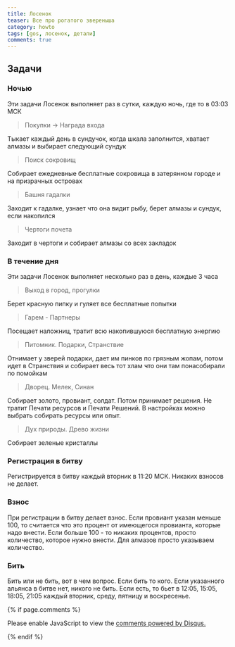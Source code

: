 ```yaml
---
title: Лосенок
teaser: Все про рогатого звереныша
category: howto
tags: [gos, лосенок, детали]
comments: true
---
```


## Задачи
### Ночью

Эти задачи Лосенок выполняет раз в сутки, каждую ночь, где то в 03:03 МСК
> Покупки -> Награда входа

Тыкает каждый день в сундучок, когда шкала заполнится, хватает алмазы и выбирает следующий сундук 

> Поиск сокровищ

Собирает ежедневные бесплатные сокровища в затерянном городе и на призрачных островах
 
> Башня гадалки

Заходит к гадалке, узнает что она видит рыбу, берет алмазы и сундук, если накопился 

> Чертоги почета

Заходит в чертоги и собирает алмазы со всех закладок

### В течение дня
Эти задачи Лосенок выполняет несколько раз в день, каждые 3 часа
> Выход в город, прогулки

Берет красную пипку и гуляет все бесплатные попытки

> Гарем - Партнеры

Посещает наложниц, тратит всю накопившуюся бесплатную энергию

> Питомник. Подарки, Странствие

Отнимает у зверей подарки, дает им пинков по грязным жопам, потом идет в Странствия и собирает весь тот хлам что они там понасобирали по помойкам

> Дворец. Мелек, Синан

Собирает золото, провиант, солдат. Потом принимает решения. Не тратит Печати ресурсов и Печати Решений. В настройках можно выбрать собирать ресурсы или опыт.

> Дух природы. Древо жизни

Собирает зеленые кристаллы

### Регистрация в битву
Регистрируется в битву каждый вторник в 11:20 МСК. Никаких взносов не делает.

### Взнос
При регистрации в битву делает взнос. Если провиант указан меньше 100, то считается что это процент от имеющегося провианта, которые надо внести. Если больше 100 - то никаких процентов, просто количество, которое нужно внести.
Для алмазов просто указываем количество.

### Бить
Бить или не бить, вот в чем вопрос. Если бить то кого. Если указанного альянса в битве нет, никого не бить. Если есть, то бьет в 12:05, 15:05, 18:05, 21:05 каждый вторник, среду, пятницу и воскресенье.


{% if page.comments %} 
<div id="disqus_thread"></div>
<script>

/**
*  RECOMMENDED CONFIGURATION VARIABLES: EDIT AND UNCOMMENT THE SECTION BELOW TO INSERT DYNAMIC VALUES FROM YOUR PLATFORM OR CMS.
*  LEARN WHY DEFINING THESE VARIABLES IS IMPORTANT: https://disqus.com/admin/universalcode/#configuration-variables*/
/*
var disqus_config = function () {
this.page.url = PAGE_URL;  // Replace PAGE_URL with your page's canonical URL variable
this.page.identifier = PAGE_IDENTIFIER; // Replace PAGE_IDENTIFIER with your page's unique identifier variable
};
*/
(function() { // DON'T EDIT BELOW THIS LINE
var d = document, s = d.createElement('script');
s.src = 'https://gos-1.disqus.com/embed.js';
s.setAttribute('data-timestamp', +new Date());
(d.head || d.body).appendChild(s);
})();
</script>
<noscript>Please enable JavaScript to view the <a href="https://disqus.com/?ref_noscript">comments powered by Disqus.</a></noscript>
                            
{% endif %}


 